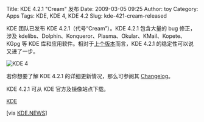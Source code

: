 Title: KDE 4.2.1 "Cream" 发布
Date: 2009-03-05 09:25
Author: toy
Category: Apps
Tags: KDE, KDE 4, KDE 4.2
Slug: kde-421-cream-released

KDE 团队已发布 KDE 4.2.1（代号“Cream”）。KDE 4.2.1 包含大量的 bug
修正，涉及
kdelibs、Dolphin、Konqueror、Plasma、Okular、KMail、Kopete、KGpg 等 KDE
库和应用软件。相对于[上个版本](http://linuxtoy.org/archives/kde-420-released.html)而言，KDE
4.2.1 的稳定性可以说又进了一步。

![KDE 4](http://i.linuxtoy.org/i/2007/04/kde-logo.jpg)

若你想要了解 KDE 4.2.1 的详细更新情况，那么可参阅其
[Changelog](http://www.kde.org/announcements/changelogs/changelog4_2to4_2_1.php)。

KDE 4.2.1 可从 KDE 官方及镜像站点下载。

[KDE](http://www.kde.org/info/4.2.1.php)

[via
[KDE.NEWS](http://dot.kde.org/2009/03/04/kde-421-provides-cream-top-kde)]
